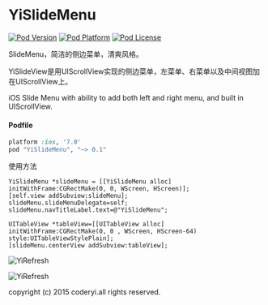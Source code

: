 # YiSlideMenu
[![Pod Version](http://img.shields.io/cocoapods/v/YiSlideMenu.svg?style=flat)](http://cocoadocs.org/docsets/YiSlideMenu/)
[![Pod Platform](http://img.shields.io/cocoapods/p/YiSlideMenu.svg?style=flat)](http://cocoadocs.org/docsets/YiSlideMenu/)
[![Pod License](http://img.shields.io/cocoapods/l/YiSlideMenu.svg?style=flat)](https://opensource.org/licenses/MIT)

SlideMenu，简洁的侧边菜单，清爽风格。

YiSlideView是用UIScrollView实现的侧边菜单，左菜单、右菜单以及中间视图加在UIScrollView上。

iOS Slide Menu with ability to add both left and right menu, and built in UIScrollView.

#### Podfile

```ruby
platform :ios, '7.0'
pod "YiSlideMenu", "~> 0.1"
```

使用方法

    YiSlideMenu *slideMenu = [[YiSlideMenu alloc] initWithFrame:CGRectMake(0, 0, WScreen, HScreen)];
    [self.view addSubview:slideMenu];
    slideMenu.slideMenuDelegate=self;
    slideMenu.navTitleLabel.text=@"YiSlideMenu";
    
    UITableView *tableView=[[UITableView alloc] initWithFrame:CGRectMake(0, 0 , WScreen, HScreen-64) style:UITableViewStylePlain];
    [slideMenu.centerView addSubview:tableView];
    
    
    
    
    
    
![YiRefresh](http://7u2k5i.com1.z0.glb.clouddn.com/github_yislidemenu1.gif?imageMogr2/thumbnail/370x662!) 

![YiRefresh](http://7u2k5i.com1.z0.glb.clouddn.com/github_yislidemenu2.gif?imageMogr2/thumbnail/370x662!) 

copyright (c) 2015 coderyi.all rights reserved.
